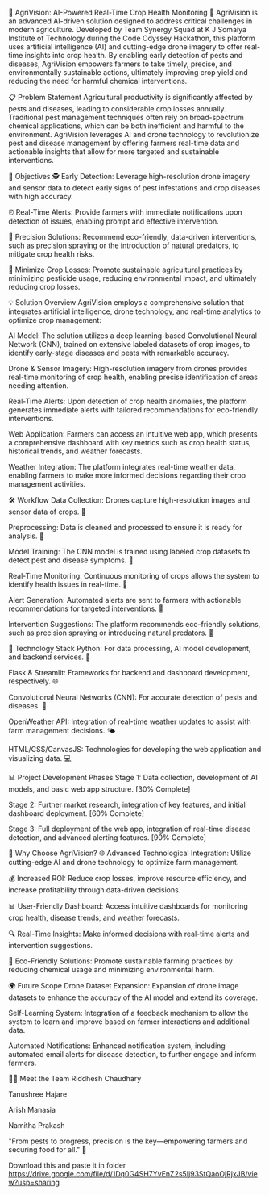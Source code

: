 🌱 AgriVision: AI-Powered Real-Time Crop Health Monitoring 🌾
AgriVision is an advanced AI-driven solution designed to address critical challenges in modern agriculture. Developed by Team Synergy Squad at K J Somaiya Institute of Technology during the Code Odyssey Hackathon, this platform uses artificial intelligence (AI) and cutting-edge drone imagery to offer real-time insights into crop health. By enabling early detection of pests and diseases, AgriVision empowers farmers to take timely, precise, and environmentally sustainable actions, ultimately improving crop yield and reducing the need for harmful chemical interventions.

📋 Problem Statement
Agricultural productivity is significantly affected by pests and diseases, leading to considerable crop losses annually. Traditional pest management techniques often rely on broad-spectrum chemical applications, which can be both inefficient and harmful to the environment. AgriVision leverages AI and drone technology to revolutionize pest and disease management by offering farmers real-time data and actionable insights that allow for more targeted and sustainable interventions.

🎯 Objectives
🕵️ Early Detection: Leverage high-resolution drone imagery and sensor data to detect early signs of pest infestations and crop diseases with high accuracy.

⏰ Real-Time Alerts: Provide farmers with immediate notifications upon detection of issues, enabling prompt and effective intervention.

🌿 Precision Solutions: Recommend eco-friendly, data-driven interventions, such as precision spraying or the introduction of natural predators, to mitigate crop health risks.

🌱 Minimize Crop Losses: Promote sustainable agricultural practices by minimizing pesticide usage, reducing environmental impact, and ultimately reducing crop losses.

💡 Solution Overview
AgriVision employs a comprehensive solution that integrates artificial intelligence, drone technology, and real-time analytics to optimize crop management:

AI Model: The solution utilizes a deep learning-based Convolutional Neural Network (CNN), trained on extensive labeled datasets of crop images, to identify early-stage diseases and pests with remarkable accuracy.

Drone & Sensor Imagery: High-resolution imagery from drones provides real-time monitoring of crop health, enabling precise identification of areas needing attention.

Real-Time Alerts: Upon detection of crop health anomalies, the platform generates immediate alerts with tailored recommendations for eco-friendly interventions.

Web Application: Farmers can access an intuitive web app, which presents a comprehensive dashboard with key metrics such as crop health status, historical trends, and weather forecasts.

Weather Integration: The platform integrates real-time weather data, enabling farmers to make more informed decisions regarding their crop management activities.

🛠️ Workflow
Data Collection: Drones capture high-resolution images and sensor data of crops. 🌾

Preprocessing: Data is cleaned and processed to ensure it is ready for analysis. 🔄

Model Training: The CNN model is trained using labeled crop datasets to detect pest and disease symptoms. 🎯

Real-Time Monitoring: Continuous monitoring of crops allows the system to identify health issues in real-time. 🚨

Alert Generation: Automated alerts are sent to farmers with actionable recommendations for targeted interventions. 📧

Intervention Suggestions: The platform recommends eco-friendly solutions, such as precision spraying or introducing natural predators. 🌱

🔧 Technology Stack
Python: For data processing, AI model development, and backend services. 🐍

Flask & Streamlit: Frameworks for backend and dashboard development, respectively. 🌐

Convolutional Neural Networks (CNN): For accurate detection of pests and diseases. 🧠

OpenWeather API: Integration of real-time weather updates to assist with farm management decisions. 🌤️

HTML/CSS/CanvasJS: Technologies for developing the web application and visualizing data. 💻

📊 Project Development Phases
Stage 1: Data collection, development of AI models, and basic web app structure. [30% Complete]

Stage 2: Further market research, integration of key features, and initial dashboard deployment. [60% Complete]

Stage 3: Full deployment of the web app, integration of real-time disease detection, and advanced alerting features. [90% Complete]

🌟 Why Choose AgriVision?
🌐 Advanced Technological Integration: Utilize cutting-edge AI and drone technology to optimize farm management.

💰 Increased ROI: Reduce crop losses, improve resource efficiency, and increase profitability through data-driven decisions.

📊 User-Friendly Dashboard: Access intuitive dashboards for monitoring crop health, disease trends, and weather forecasts.

🔍 Real-Time Insights: Make informed decisions with real-time alerts and intervention suggestions.

🌿 Eco-Friendly Solutions: Promote sustainable farming practices by reducing chemical usage and minimizing environmental harm.

🌍 Future Scope
Drone Dataset Expansion: Expansion of drone image datasets to enhance the accuracy of the AI model and extend its coverage.

Self-Learning System: Integration of a feedback mechanism to allow the system to learn and improve based on farmer interactions and additional data.

Automated Notifications: Enhanced notification system, including automated email alerts for disease detection, to further engage and inform farmers.

👩‍💻 Meet the Team
Riddhesh Chaudhary

Tanushree Hajare

Arish Manasia

Namitha Prakash

"From pests to progress, precision is the key—empowering farmers and securing food for all." 🌾

Download this and paste it in folder 
https://drive.google.com/file/d/1Dq0G4SH7YvEnZ2s5Ij93StQaoOjRjxJB/view?usp=sharing
